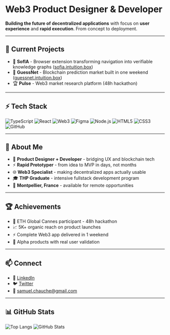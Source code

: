 # **Web3 Product Designer & Developer**
**Building the future of decentralized applications** with focus on **user experience** and **rapid execution**. From concept to deployment.

---

## **🚀 Current Projects**
- 🧠 **SofIA** - Browser extension transforming navigation into verifiable knowledge graphs ([sofia.intuition.box](https://sofia.intuition.box))
- 🎲 **GuessNet** - Blockchain prediction market built in one weekend ([guessnet.intuition.box](https://guessnet.intuition.box))
- 🏆 **Pulse** - Web3 market research platform (48h hackathon)

---

## **⚡ Tech Stack**
![TypeScript](https://img.shields.io/badge/-TypeScript-3178C6?logo=typescript&logoColor=white&style=flat)
![React](https://img.shields.io/badge/-React-61DAFB?logo=react&logoColor=black&style=flat)
![Web3](https://img.shields.io/badge/-Web3-F16822?logo=web3dotjs&logoColor=white&style=flat)
![Figma](https://img.shields.io/badge/-Figma-F24E1E?logo=figma&logoColor=white&style=flat)
![Node.js](https://img.shields.io/badge/-Node.js-339933?logo=nodedotjs&logoColor=white&style=flat)
![HTML5](https://img.shields.io/badge/-HTML5-E34F26?logo=html5&logoColor=white&style=flat)
![CSS3](https://img.shields.io/badge/-CSS3-1572B6?logo=css3&logoColor=white&style=flat)
![GitHub](https://img.shields.io/badge/-GitHub-181717?logo=github&logoColor=white&style=flat)

---

## **🎯 About Me**
- 🎨 **Product Designer + Developer** - bridging UX and blockchain tech
- ⚡ **Rapid Prototyper** - from idea to MVP in days, not months  
- 🌐 **Web3 Specialist** - making decentralized apps actually usable
- 🎓 **THP Graduate** - intensive fullstack development program
- 📍 **Montpellier, France** - available for remote opportunities

---

## **🏆 Achievements**
- 🥇 ETH Global Cannes participant - 48h hackathon
- 📈 5K+ organic reach on product launches
- ⚡ Complete Web3 app delivered in 1 weekend
- 🎯 Alpha products with real user validation

---

## **📫 Connect**
- 💼 [LinkedIn](https://www.linkedin.com/in/samuel-chauche/)
- 🐦 [Twitter](https://x.com/Passive_records)
- 📧 samuel.chauche@gmail.com

---

## **📊 GitHub Stats**
![Top Langs](https://github-readme-stats.vercel.app/api/top-langs/?username=SamuelChauche&theme=dark&hide_border=true&layout=compact)
![GitHub Stats](https://github-readme-stats.vercel.app/api?username=SamuelChauche&theme=dark&hide_border=true&count_private=true)
